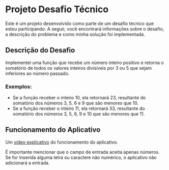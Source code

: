 # Projeto Desafio Técnico

Este é um projeto desenvolvido como parte de um desafio técnico que estou participando. A seguir, você encontrará informações sobre o desafio, a descrição do problema e como minha solução foi implementada.

## Descrição do Desafio

Implementei uma função que recebe um número inteiro positivo e retorna o somatório de todos os valores inteiros divisíveis por 3 ou 5 que sejam inferiores ao número passado.

### Exemplos:

- Se a função receber o inteiro 10, ela retornará 23, resultante do somatório dos números 3, 5, 6 e 9 que são menores que 10.
- Se a função receber o inteiro 11, ela retornará 33, resultante do somatório dos números 3, 5, 6, 9 e 10 que são menores que 11.

## Funcionamento do Aplicativo

Um [vídeo explicativo](https://www.youtube.com/watch?v=KxR9QMPdV78&ab_channel=RafaelSilva) do funcionamento do aplicativo.

É importante mencionar que o campo de entrada aceita apenas números. Se for inserida alguma letra ou caractere não numérico, o aplicativo não adicionará a entrada.
